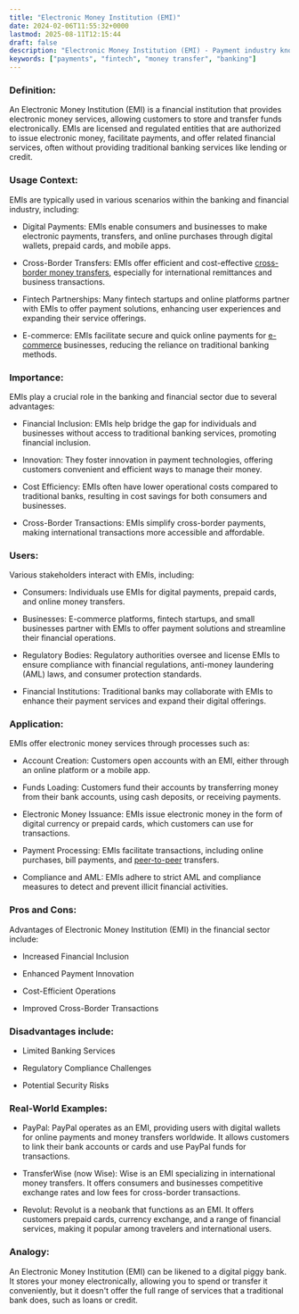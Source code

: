 ```yaml
---
title: "Electronic Money Institution (EMI)"
date: 2024-02-06T11:55:32+0000
lastmod: 2025-08-11T12:15:44
draft: false
description: "Electronic Money Institution (EMI) - Payment industry knowledge and insights"
keywords: ["payments", "fintech", "money transfer", "banking"]
---
```


### Definition:

An Electronic Money Institution (EMI) is a financial institution that provides electronic money services, allowing customers to store and transfer funds electronically. EMIs are licensed and regulated entities that are authorized to issue electronic money, facilitate payments, and offer related financial services, often without providing traditional banking services like lending or credit.

### Usage Context:

EMIs are typically used in various scenarios within the banking and financial industry, including:

- Digital Payments: EMIs enable consumers and businesses to make electronic payments, transfers, and online purchases through digital wallets, prepaid cards, and mobile apps.

- Cross-Border Transfers: EMIs offer efficient and cost-effective [cross-border money transfers](https://faisalkhanllc.xyz/resources/payments-wiki/c/cbft-cross-border-funds-transfer/), especially for international remittances and business transactions.

- Fintech Partnerships: Many fintech startups and online platforms partner with EMIs to offer payment solutions, enhancing user experiences and expanding their service offerings.

- E-commerce: EMIs facilitate secure and quick online payments for [e-commerce](https://faisalkhanllc.xyz/resources/payments-wiki/e/e-commerce/) businesses, reducing the reliance on traditional banking methods.

### Importance:

EMIs play a crucial role in the banking and financial sector due to several advantages:

- Financial Inclusion: EMIs help bridge the gap for individuals and businesses without access to traditional banking services, promoting financial inclusion.

- Innovation: They foster innovation in payment technologies, offering customers convenient and efficient ways to manage their money.

- Cost Efficiency: EMIs often have lower operational costs compared to traditional banks, resulting in cost savings for both consumers and businesses.

- Cross-Border Transactions: EMIs simplify cross-border payments, making international transactions more accessible and affordable.

### Users:

Various stakeholders interact with EMIs, including:

- Consumers: Individuals use EMIs for digital payments, prepaid cards, and online money transfers.

- Businesses: E-commerce platforms, fintech startups, and small businesses partner with EMIs to offer payment solutions and streamline their financial operations.

- Regulatory Bodies: Regulatory authorities oversee and license EMIs to ensure compliance with financial regulations, anti-money laundering (AML) laws, and consumer protection standards.

- Financial Institutions: Traditional banks may collaborate with EMIs to enhance their payment services and expand their digital offerings.

### Application:

EMIs offer electronic money services through processes such as:

- Account Creation: Customers open accounts with an EMI, either through an online platform or a mobile app.

- Funds Loading: Customers fund their accounts by transferring money from their bank accounts, using cash deposits, or receiving payments.

- Electronic Money Issuance: EMIs issue electronic money in the form of digital currency or prepaid cards, which customers can use for transactions.

- Payment Processing: EMIs facilitate transactions, including online purchases, bill payments, and [peer-to-peer](https://faisalkhanllc.xyz/resources/payments-wiki/p/peer-to-peer-p2p/) transfers.

- Compliance and AML: EMIs adhere to strict AML and compliance measures to detect and prevent illicit financial activities.

### Pros and Cons:

Advantages of Electronic Money Institution (EMI) in the financial sector include:

- Increased Financial Inclusion

- Enhanced Payment Innovation

- Cost-Efficient Operations

- Improved Cross-Border Transactions

### Disadvantages include:

- Limited Banking Services

- Regulatory Compliance Challenges

- Potential Security Risks

### Real-World Examples:

- PayPal: PayPal operates as an EMI, providing users with digital wallets for online payments and money transfers worldwide. It allows customers to link their bank accounts or cards and use PayPal funds for transactions.

- TransferWise (now Wise): Wise is an EMI specializing in international money transfers. It offers consumers and businesses competitive exchange rates and low fees for cross-border transactions.

- Revolut: Revolut is a neobank that functions as an EMI. It offers customers prepaid cards, currency exchange, and a range of financial services, making it popular among travelers and international users.

### Analogy:

An Electronic Money Institution (EMI) can be likened to a digital piggy bank. It stores your money electronically, allowing you to spend or transfer it conveniently, but it doesn't offer the full range of services that a traditional bank does, such as loans or credit.